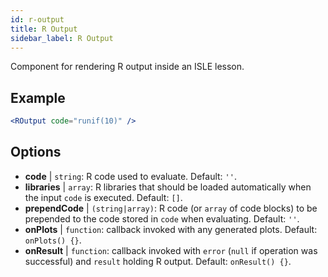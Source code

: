 ```yaml
---
id: r-output
title: R Output
sidebar_label: R Output
---
```


Component for rendering R output inside an ISLE lesson.

## Example

```jsx live
<ROutput code="runif(10)" />
```

## Options

* __code__ | `string`: R code used to evaluate. Default: `''`.
* __libraries__ | `array`: R libraries that should be loaded automatically when the input `code` is executed. Default: `[]`.
* __prependCode__ | `(string|array)`: R code (or `array` of code blocks) to be prepended to the code stored in `code` when evaluating. Default: `''`.
* __onPlots__ | `function`: callback invoked with any generated plots. Default: `onPlots() {}`.
* __onResult__ | `function`: callback invoked with `error` (`null` if operation was successful) and `result` holding R output. Default: `onResult() {}`.
